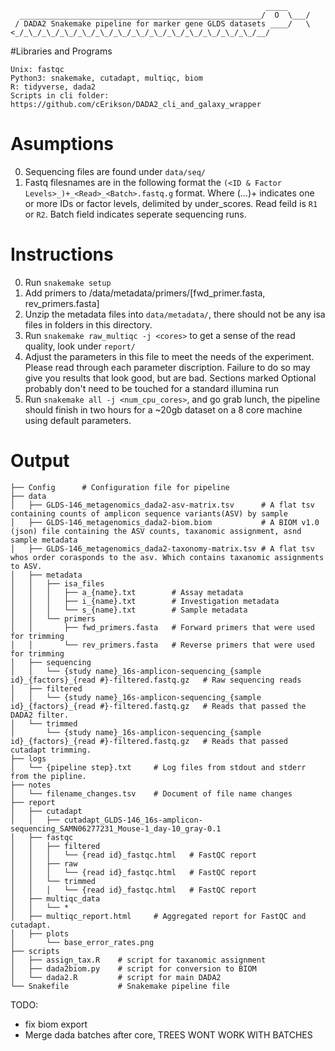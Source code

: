 ```
                                                         _____
  ______________________________________________________/  O  \___/
 / DADA2 Snakemake pipeline for marker gene GLDS datasets ____/   \
<_/_\_/_\_/_\_/_\_/_\_/_\_/_\_/_\_/_\_/_\_/_\_/_\_/_\_/__/ 
```

#Libraries and Programs 
```
Unix: fastqc
Python3: snakemake, cutadapt, multiqc, biom
R: tidyverse, dada2
Scripts in cli folder: https://github.com/cErikson/DADA2_cli_and_galaxy_wrapper
```

# Asumptions
0. Sequencing files are found under `data/seq/`
1. Fastq filesnames are in the following format the `(<ID & Factor Levels>_)+_<Read>_<Batch>.fastq.g` format. Where (...)+ indicates one or more IDs or factor levels, delimited by under_scores. Read feild is `R1` or `R2`. Batch field indicates seperate sequencing runs.

# Instructions 
0. Run `snakemake setup`
1. Add primers to /data/metadata/primers/[fwd_primer.fasta, rev_primers.fasta]
2. Unzip the metadata files into `data/metadata/`, there should not be any isa files in folders in this directory. 
3. Run `snakemake raw_multiqc -j <cores>` to get a sense of the read quality, look under `report/`
4. Adjust the parameters in this file to meet the needs of the experiment. Please read through each parameter discription.
Failure to do so may give you results that look good, but are bad. 
    Sections marked Optional probably don't need to be touched for a standard illumina run
 5. Run `snakemake all -j <num_cpu_cores>`, and go grab lunch, the pipeline should finish in two hours for a ~20gb dataset 
 on a 8 core machine using default parameters.

# Output
```
├── Config		# Configuration file for pipeline
├── data
│   ├── GLDS-146_metagenomics_dada2-asv-matrix.tsv		# A flat tsv containing counts of amplicon sequence variants(ASV) by sample
│   ├── GLDS-146_metagenomics_dada2-biom.biom			# A BIOM v1.0 (json) file containing the ASV counts, taxanomic assignment, asnd sample metadata
│   ├── GLDS-146_metagenomics_dada2-taxonomy-matrix.tsv	# A flat tsv whos order corasponds to the asv. Which contains taxanomic assignments to ASV.
│   ├── metadata
│   │   ├── isa_files
│   │   │   ├── a_{name}.txt		# Assay metadata
│   │   │   ├── i_{name}.txt		# Investigation metadata
│   │   │   └── s_{name}.txt		# Sample metadata
│   │   └── primers
│   │       ├── fwd_primers.fasta	# Forward primers that were used for trimming
│   │       └── rev_primers.fasta	# Reverse primers that were used for trimming
│   ├── sequencing
│   │   └── {study name}_16s-amplicon-sequencing_{sample id}_{factors}_{read #}-filtered.fastq.gz	# Raw sequencing reads 
│   ├── filtered
│   │   └── {study name}_16s-amplicon-sequencing_{sample id}_{factors}_{read #}-filtered.fastq.gz	# Reads that passed the DADA2 filter.
│   └── trimmed
│       └── {study name}_16s-amplicon-sequencing_{sample id}_{factors}_{read #}-filtered.fastq.gz	# Reads that passed cutadapt trimming.
├── logs
│   └── {pipeline step}.txt 	# Log files from stdout and stderr from the pipline.
├── notes
│   └── filename_changes.tsv 	# Document of file name changes
├── report
│   ├── cutadapt
│   │   ├── cutadapt_GLDS-146_16s-amplicon-sequencing_SAMN06277231_Mouse-1_day-10_gray-0.1
│   ├── fastqc
│   │   ├── filtered
│   │   │   └── {read id}_fastqc.html	# FastQC report
│   │   ├── raw
│   │   │   └── {read id}_fastqc.html	# FastQC report
│   │   └── trimmed
│   │   │   └── {read id}_fastqc.html	# FastQC report
│   ├── multiqc_data
│   │   └── *
│   ├── multiqc_report.html		# Aggregated report for FastQC and cutadapt.
│   ├── plots
│       └── base_error_rates.png 
├── scripts
│   ├── assign_tax.R	# script for taxanomic assignment
│   ├── dada2biom.py	# script for conversion to BIOM
│   └── dada2.R			# script for main DADA2 
└── Snakefile			# Snakemake pipeline file
```

TODO:
- fix biom export
- Merge dada batches after core, TREES WONT WORK WITH BATCHES
